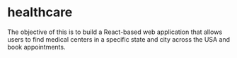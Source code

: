 # healthcare
The objective of this is to build a React-based web application that allows users to find medical centers in a specific state and city across the USA and book appointments. 

